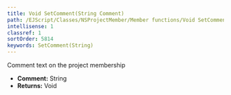 ```yaml
---
title: Void SetComment(String Comment)
path: /EJScript/Classes/NSProjectMember/Member functions/Void SetComment(String p_0)
intellisense: 1
classref: 1
sortOrder: 5814
keywords: SetComment(String)
---
```



Comment text on the project membership



* **Comment:** String
* **Returns:** Void


